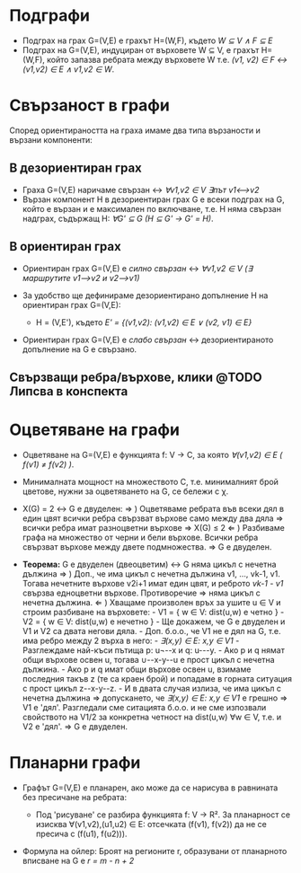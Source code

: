 # Подграфи

- Подграх на грах G=(V,E) е грахът H=(W,F), където _W ⊆ V ∧ F ⊆ E_
- Подграх на G=(V,E), индуциран от върховете W ⊆ V, е грахът H=(W,F), който запазва ребрата между върховете W т.е. _(v1, v2) ∈ F ↔ (v1,v2) ∈ E ∧ v1,v2 ∈ W_.

# Свързаност в графи

Според ориентираността на граха имаме два типа вързаности и вързани компоненти:

## В дезориентиран грах

- Граха G=(V,E) наричаме свързан ↔ _∀v1,v2 ∈ V ∃път v1<-->v2_
- Вързан компонент H в дезориентиран грах G е всеки подграх на G, който е вързан и е максимален по включване, т.е. H няма свързан надграх, съдържащ H: _∀G' ⊆ G (H ⊆ G' → G' = H)_.

## В ориентиран грах

- Ориентиран грах G=(V,E) е *силно свързан* ↔ _∀v1,v2 ∈ V (∃ маршрутите v1-->v2 и v2-->v1)_

- За удобство ще дефинираме дезориентирано допълнение H на ориентиран грах G=(V,E):
    - H = (V,E'), където _E' = {(v1,v2): (v1,v2) ∈ E ∨ (v2, v1) ∈ E}_

- Ориентиран грах G=(V,E) е *слабо свързан* ↔ дезориентираното допълнение на G е свързано.

## Свързващи ребра/върхове, клики @TODO Липсва в конспекта

# Оцветяване на графи
- Оцветяване на G=(V,E) е функцията f: V → C, за която _∀(v1,v2) ∈ E ( f(v1) ≠ f(v2) )_.
- Минималната мощност на множеството C, т.е. минималният брой цветове, нужни за оцветяването на G, се бележи с χ.

- X(G) = 2 ↔ G е двуделен:
    ⇒ ) Оцветяваме ребрата във всеки дял в един цвят
        всички ребра свързват върхове само между два дяла 
        ⇒ всички ребра имат разноцветни върхове
        ⇒ X(G) ≤ 2
    ⇐ ) Разбиваме графа на множество от черни и бели върхове.
        Всички ребра свързват върхове между двете подмножества.
        ⇒ G е двуделен.

- **Теорема:** G е двуделен (двеоцветим) ↔ G няма цикъл с нечетна дължина
    ⇒ ) Доп., че има цикъл с нечетна дължина v1, …, vk-1, v1. Тогава нечетните върхове v2i+1 имат
        един цвят, и реброто _vk-1 - v1_ свързва едноцветни върхове.
        Противоречие ⇒ няма цикъл с нечетна дължина.
    ⇐ ) Хващаме произволен връх за ушите u ∈ V и строим разбиване на върховете:
          - V1 = { w ∈ V: dist(u,w) е четно }
          - V2 = { w ∈ V: dist(u,w) е нечетно }
        - Ще докажем, че G е двуделен и V1 и V2 са двата негови дяла.
        - Доп. б.о.о., че V1 не е дял на G, т.е. има ребро между 2 върха в него:
           - _∃(x,y) ∈ E: x,y ∈ V1_
        - Разглеждаме най-къси пътища p: u¬--x и q: u---y.
            - Ако p и q нямат общи върхове освен u, тогава ∪--x-y--u е прост цикъл с нечетна дължина.
            - Ако p и q имат общи върхове освен u, взимаме последния такъв z (те са краен брой) и
                попадаме в горната ситуация с прост цикъл z--x-y--z.
        - И в двата случая излиза, че има цикъл с нечетна дължина 
            ⇒ допускането, че _∃(x,y) ∈ E: x,y ∈ V1_ е грешно 
            ⇒ V1 е 'дял'. Разгледали сме ситацията б.о.о. и не сме изпозвали свойството на V1/2 за
              конкретна четност на dist(u,w) ∀w ∈ V, т.е. и V2 е 'дял'.
            ⇒ G е двуделен.

# Планарни графи
- Графът G=(V,E) е планарен, ако може да се нарисува в равнината без пресичане на ребрата:
    - Под 'рисуване' се разбира функцията f: V → R². За планарност се изисква ∀(v1,v2),(u1,u2) ∈ E: отсечката (f(v1), f(v2)) да не се пресича с (f(u1), f(u2))).

- Формула на ойлер: Броят на регионите r, образувани от планарното вписване на G е _r = m - n + 2_
